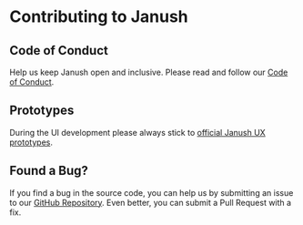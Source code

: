 # Contributing to Janush

## Code of Conduct
Help us keep Janush open and inclusive. Please read and follow our [Code of Conduct](CODE_OF_CONDUCT.md).

## Prototypes
During the UI development please always stick to [official Janush UX prototypes](https://www.figma.com/file/Vjf38sLR8RRyXxKYNSFbpq/Prototype?node-id=0%3A1).

## Found a Bug?
If you find a bug in the source code, you can help us by
submitting an issue to our [GitHub Repository](https://github.com/codeandpepper/janush). Even better, you can
submit a Pull Request with a fix.
